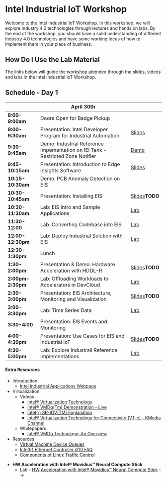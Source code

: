 ﻿# Intel Industrial IoT Workshop

Welcome to the Intel Industrial IoT Workshop. In this workshop, we will explore Industry 4.0 technologies through lectures and hands on labs. By the end of the workshop, you should have a solid understanding of different Industry 4.0 technologies and have some working ideas of how to implement them in your place of business.

## How Do I Use the Lab Material

The links below will guide the workshop attendee through the slides, videos and labs in the Intel Industrial IoT Workshop.

## Schedule - Day 1

|                   | April 30th                                                                      |                                                                                                 |
| ----------------- | ------------------------------------------------------------------------------- | ----------------------------------------------------------------------------------------------- |
| **8:00-9:00am**   | Doors Open for Badge Pickup                                                     |                                                                                                 |
| **9:00-9:30am**   | Presentation: Intel Developer Program for Industrial Automation                 | [Slides](./presentations/01-Intel-Developer-Program-and-Industrial-IoT-Strategy.pdf)            |
| **9:30-9:45am**   | Demo: Industrial Reference Impementation on IEI Tank - Restricted Zone Notifier | [Demo](https://software.intel.com/en-us/iot/reference-implementations/restricted-zone-notifier) |
| **9:45-10:15am**  | Presentation: Introduction to Edge Insights Software                            | [Slides](./presentations/Introduction-Industrial-Edge-Insights-Platform.pdf)                    |
| **10:15-10:30am** | Demo: PCB Anomaly Detection on EIS                                              |                                                                                                 |
| **10:30-10:45am** | Presentation: Installing EIS                                                    | [Slides]()**TODO**                                                                              |
| **10:30-11:30am** | Lab: EIS Intro and Sample Applications                                          | [Lab](https://github.com/SSG-DRD-IOT/lab-restricted-zone-notifier-using-EIS/blob/master/explore_IEdgeInsights.md)  
| **11:30-12:00**| Lab: Converting Codebase into EIS| [Lab](https://github.com/SSG-DRD-IOT/lab-restricted-zone-notifier-using-EIS/blob/master/understanding_RI_to_EIS_conversion.md)
| **12:00-12:30pm** | Lab: Deploy Industrial Solution with EIS                                        | [Lab](https://github.com/SSG-DRD-IOT/lab-restricted-zone-notifier-using-EIS/blob/master/lab_restricted_zone_notifier.md)                                                                                |
| **12:30-1:30pm**  | Lunch                                                                           |
| **1:30-2:00pm**   | Presentation & Demo: Hardware Acceleration with HDDL-R                          | [Slides]()**TODO**                                                                              |
| **2:00pm-2:30pm** | Lab: Offloading Workloads to Accelerators in DevCloud                           | [Lab](https://access.colfaxresearch.com/)                                                                                 |
| **2:30-3:00pm**   | Presentation: EIS Architecture, Monitoring and Visualization                    | [Slides]()**TODO**                                                                              |
| **3:00-3:30pm**   | Lab: Time Series Data                                                           | [Lab](https://github.com/SSG-DRD-IOT/lab-eis-timeseries/blob/master/README.md)                  |
| **3:30-4:00**                  | Presentation: EIS Events and Monitoring                                                 |
| **4:00-4:30pm**   | Presentation: Use Cases for EIS and Industrial IoT                              | [Slides]()**TODO**                                                                              |
| **4:30-5:00pm**   | Lab: Explore Industrail Reference Implementations                               | [Lab](https://software.intel.com/en-us/iot/reference-implementations)                           |

#### Extra Resources

- Introduction
  - [Intel Industrial Applications Webpage](https://www.intel.com/content/www/us/en/internet-of-things/industrial-iot/overview.html)
- Virtualization
  - Videos
    - [Intel® Virtualization Technology](https://www.youtube.com/watch?v=gqZrarZiHp8&t=22s)
    - [Intel® VMDq(Tm) Demonstration - Live](https://www.youtube.com/watch?v=lOBOEcBSSkQ)
    - [Intel(r) SR-IOV(TM) Explanation](https://www.youtube.com/watch?v=hRHsk8Nycdg)
    - [Intel® Virtualization Technology for Connectivity (VT-c) - KMedia Channel](https://www.youtube.com/watch?v=Y-EaX3BBzSc&t=3s)
  - Whitepapers
    - [Intel® VMDq Technology: An Overview](https://www.intel.com/content/dam/www/public/us/en/documents/white-papers/vmdq-technology-paper.pdf)
- Resources
  - [Virtual Machine Device Queues](https://www.intel.com/content/www/us/en/ethernet-products/converged-network-adapters/io-acceleration-technology-vmdq.html)
  - [Intel(r) Ethernet Controller i210 FAQ](https://www.intel.com/content/dam/www/public/us/en/documents/faqs/ethernet-controller-i210-i211-faq.pdf)
  - [Components of Linux Traffic Control](http://tldp.org/HOWTO/Traffic-Control-HOWTO/components.html)

* **HW Acceleration with Intel® Movidius™ Neural Compute Stick**
  - Lab - [HW Acceleration with Intel® Movidius™ Neural Compute Stick](https://github.com/intel-iot-devkit/smart-video-workshop/HW-Acceleration-with-Movidious-NCS/README.md) -->
